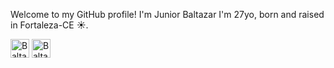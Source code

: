 <!--
## Hi there 👋
[![Baltazar's GitHub stats](https://github-readme-stats.vercel.app/api?username=JuniorBaltazar)](https://github.com/JuniorBaltazar/github-readme-stats)
-->

Welcome to my GitHub profile!
I'm Junior Baltazar I'm 27yo, born and raised in Fortaleza-CE ☀️.

<div style="display: inline_block">  
  <img align="center" alt="Balta-Unity" height="30" widht="40" src="https://cdn.jsdelivr.net/gh/devicons/devicon@latest/icons/unity/unity-plain-wordmark.svg" />          
  <img align="center" alt="Balta-Unity" height="30" widht="40" src="https://img.shields.io/badge/Unity-100000?style=for-the-badge&logo=unity&logoColor=white"
</div>

<!--
**JuniorBaltazar/JuniorBaltazar** is a ✨ _special_ ✨ repository because its `README.md` (this file) appears on your GitHub profile.

Here are some ideas to get you started:

- 🔭 I’m currently working on ...
- 🌱 I’m currently learning ...
- 👯 I’m looking to collaborate on ...
- 🤔 I’m looking for help with ...
- 💬 Ask me about ...
- 📫 How to reach me: ...
- 😄 Pronouns: ...
- ⚡ Fun fact: ...
-->
